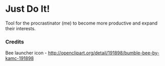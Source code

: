 # Just Do It!

Tool for the procrastinator (me) to become more productive and expand their interests.

### Credits
Bee launcher icon - http://openclipart.org/detail/191898/bumble-bee-by-kamc-191898
